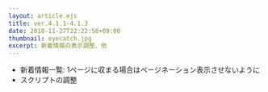```yaml
---
layout: article.ejs
title: ver.4.1.1-4.1.3
date: 2018-11-27T22:22:58+09:00
thumbnail: eyecatch.jpg
excerpt: 新着情報の表示調整、他
---
```


- 新着情報一覧: 1ページに収まる場合はページネーション表示させないように
- スクリプトの調整